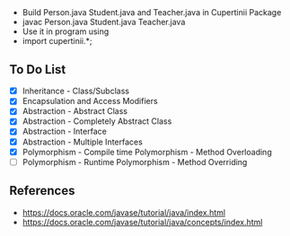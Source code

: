##
- Build Person.java Student.java and Teacher.java in Cupertinii Package
- javac Person.java Student.java Teacher.java
- Use it in program using
- import cupertinii.*;

## To Do List

- [x] Inheritance - Class/Subclass
- [x] Encapsulation and Access Modifiers
- [x] Abstraction - Abstract Class
- [x] Abstraction - Completely Abstract Class
- [x] Abstraction - Interface
- [x] Abstraction - Multiple Interfaces
- [x] Polymorphism - Compile time Polymorphism - Method Overloading
- [ ] Polymorphism - Runtime Polymorphism - Method Overriding

## References
- https://docs.oracle.com/javase/tutorial/java/index.html
- https://docs.oracle.com/javase/tutorial/java/concepts/index.html
